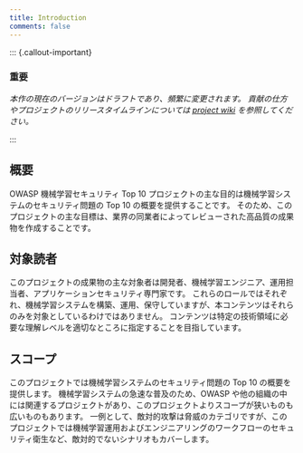 ```yaml
---
title: Introduction
comments: false
---
```


::: {.callout-important}

### 重要

_本作の現在のバージョンはドラフトであり、頻繁に変更されます。
貢献の仕方やプロジェクトのリリースタイムラインについては [project wiki](https://github.com/OWASP/www-project-machine-learning-security-top-10/wiki) を参照してください。_


:::

## 概要

OWASP 機械学習セキュリティ Top 10 プロジェクトの主な目的は機械学習システムのセキュリティ問題の Top 10 の概要を提供することです。
そのため、このプロジェクトの主な目標は、業界の同業者によってレビューされた高品質の成果物を作成することです。



## 対象読者

このプロジェクトの成果物の主な対象者は開発者、機械学習エンジニア、運用担当者、アプリケーションセキュリティ専門家です。
これらのロールではそれぞれ、機械学習システムを構築、運用、保守していますが、本コンテンツはそれらのみを対象としているわけではありません。
コンテンツは特定の技術領域に必要な理解レベルを適切なところに指定することを目指しています。




## スコープ

このプロジェクトでは機械学習システムのセキュリティ問題の Top 10 の概要を提供します。
機械学習システムの急速な普及のため、OWASP や他の組織の中には関連するプロジェクトがあり、このプロジェクトよりスコープが狭いものも広いものもあります。
一例として、敵対的攻撃は脅威のカテゴリですが、このプロジェクトでは機械学習運用およびエンジニアリングのワークフローのセキュリティ衛生など、敵対的でないシナリオもカバーします。
